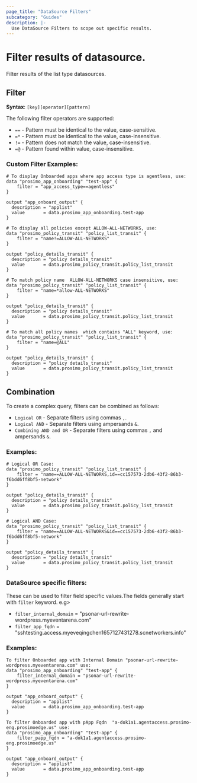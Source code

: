 ```yaml
---
page_title: "DataSource Filters"
subcategory: "Guides"
description: |-
  Use DataSource Filters to scope out specific results.
---
```


# Filter results of datasource.

Filter results of the list type datasources.

## Filter
**Syntax**: `[key][operator][pattern]`

The following filter operators are supported:

* `==` - Pattern must be identical to the value, case-sensitive.
* `=*` - Pattern must be identical to the value, case-insensitive.
* `!=` - Pattern does not match the value, case-insensitive.
* `=@` - Pattern found within value, case-insensitive.




### Custom Filter Examples:

```HCL
# To display Onboarded apps where app access type is agentless, use:
data "prosimo_app_onboarding" "test-app" {
    filter = "app_access_type==agentless"
}

output "app_onboard_output" {
  description = "applist"
  value       = data.prosimo_app_onboarding.test-app
}

# To display all policies except ALLOW-ALL-NETWORKS, use:
data "prosimo_policy_transit" "policy_list_transit" {
    filter = "name!=ALLOW-ALL-NETWORKS"
}

output "policy_details_transit" {
  description = "policy details_transit"
  value       = data.prosimo_policy_transit.policy_list_transit
}

# To match policy name  ALLOW-ALL-NETWORKS case insensitive, use:
data "prosimo_policy_transit" "policy_list_transit" {
    filter = "name=*allow-ALL-NETWORKS"
}

output "policy_details_transit" {
  description = "policy details_transit"
  value       = data.prosimo_policy_transit.policy_list_transit
}

# To match all policy names  which contains "ALL" keyword, use:
data "prosimo_policy_transit" "policy_list_transit" {
    filter = "name=@ALL"
}

output "policy_details_transit" {
  description = "policy details_transit"
  value       = data.prosimo_policy_transit.policy_list_transit
}

```

## Combination

To create a complex query, filters can be combined as follows:

* `Logical OR` - Separate filters using commas `,`.
* `Logical AND` - Separate filters using ampersands `&`.
* `Combining AND and OR` - Separate filters using commas `,` and ampersands `&`.

### Examples:
```HCL
# Logical OR Case:
data "prosimo_policy_transit" "policy_list_transit" {
    filter = "name==ALLOW-ALL-NETWORKS,id==cc157573-2db6-43f2-86b3-f6bdd6ff8bf5-network"
}

output "policy_details_transit" {
  description = "policy details_transit"
  value       = data.prosimo_policy_transit.policy_list_transit
}

# Logical AND Case:
data "prosimo_policy_transit" "policy_list_transit" {
    filter = "name==ALLOW-ALL-NETWORKS&id==cc157573-2db6-43f2-86b3-f6bdd6ff8bf5-network"
}

output "policy_details_transit" {
  description = "policy details_transit"
  value       = data.prosimo_policy_transit.policy_list_transit
}
```

### DataSource specific filters:

These can be used to filter field specific values.The fields generally start with `filter` keyword. e.g>
*   `filter_internal_domain`    = "psonar-url-rewrite-wordpress.myeventarena.com"
*   `filter_app_fqdn`           = "sshtesting.access.myeveqingchen1657127431278.scnetworkers.info"

### Examples:
```HCL
To filter Onboarded app with Internal Domain "psonar-url-rewrite-wordpress.myeventarena.com" use:
data "prosimo_app_onboarding" "test-app" {
    filter_internal_domain = "psonar-url-rewrite-wordpress.myeventarena.com"
}

output "app_onboard_output" {
  description = "applist"
  value       = data.prosimo_app_onboarding.test-app
}

To filter Onboarded app with pApp Fqdn  "a-dok1a1.agentaccess.prosimo-eng.prosimoedge.us" use:
data "prosimo_app_onboarding" "test-app" {
    filter_papp_fqdn = "a-dok1a1.agentaccess.prosimo-eng.prosimoedge.us"
}

output "app_onboard_output" {
  description = "applist"
  value       = data.prosimo_app_onboarding.test-app
}

```
